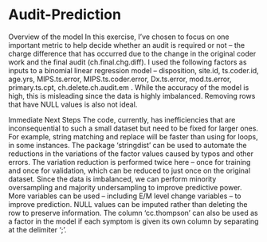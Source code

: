 # Audit-Prediction

Overview of the model
In this exercise, I’ve chosen to focus on one important metric to help decide whether an audit is required or not – the charge difference that has occurred due to the change in the original coder work and the final audit (ch.final.chg.diff). 
I used the following factors as inputs to a binomial linear regression model – disposition,	site.id, ts.coder.id, age.yrs, MIPS.ts.error, MIPS.ts.coder.error, Dx.ts.error, mod.ts.error,	primary.ts.cpt, ch.delete.ch.audit.em .
While the accuracy of the model is high, this is misleading since the data is highly imbalanced. Removing rows that have NULL values is also not ideal.

Immediate Next Steps
The code, currently, has inefficiencies that are inconsequential to such a small dataset but need to be fixed for larger ones. For example, string matching and replace will be faster than using for loops, in some instances. The package ‘stringdist’ can be used to automate the reductions in the variations of the factor values caused by typos and other errors. The variation reduction is performed twice here – once for training and once for validation, which can be reduced to just once on the original dataset.
Since the data is imbalanced, we can perform minority oversampling and majority undersampling to improve predictive power.
More variables can be used – including E/M level change variables – to improve prediction.
NULL values can be imputed rather than deleting the row to preserve information.
The column ‘cc.thompson’ can also be used as a factor in the model if each symptom is given its own column by separating at the delimiter ‘;’. 
